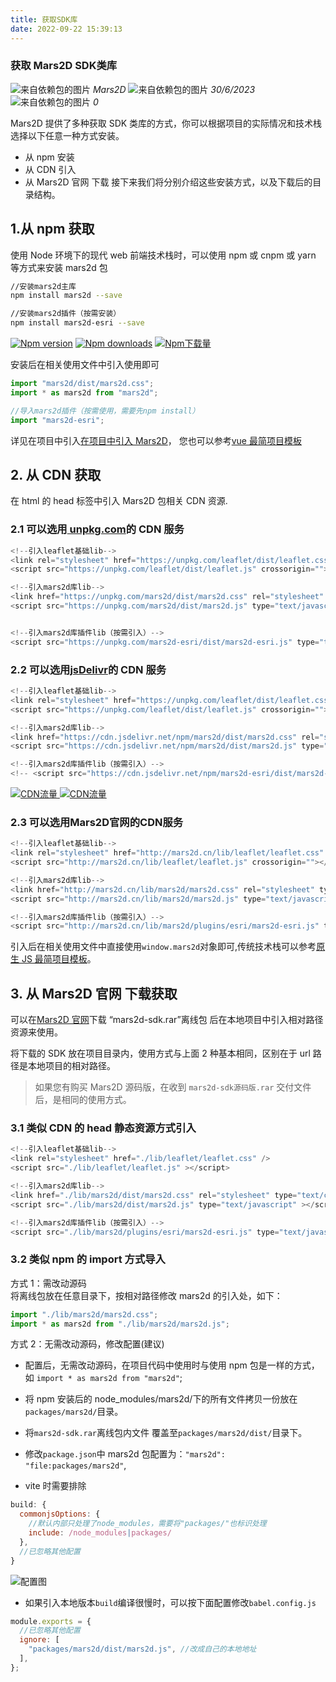```yaml
---
title: 获取SDK库
date: 2022-09-22 15:39:13
---
```


<h3> 获取 Mars2D SDK类库 </h3>

<img class='images' src="../public/icon/yonghu.svg" alt="来自依赖包的图片">
<i class='text'>Mars2D</i>
<img class='imagess' src="../public/icon/shijian.svg" alt="来自依赖包的图片">
<i class='text'>30/6/2023</i>
<img class='imagess' src="../public/icon/liulan.svg" alt="来自依赖包的图片">
<i class='text'>0</i>

Mars2D 提供了多种获取 SDK 类库的方式，你可以根据项目的实际情况和技术栈选择以下任意一种方式安装。

- 从 npm 安装
- 从 CDN 引入
- 从 Mars2D 官网 下载
  接下来我们将分别介绍这些安装方式，以及下载后的目录结构。

## 1.从 npm 获取

使用 Node 环境下的现代 web 前端技术栈时，可以使用 npm 或 cnpm 或 yarn 等方式来安装 mars2d 包

```sh
//安装mars2d主库
npm install mars2d --save

//安装mars2d插件（按需安装）
npm install mars2d-esri --save
```
<a class='text' target="_black" href="https://www.npmjs.com/package/mars2d"><img alt="Npm version" src="https://img.shields.io/npm/v/mars2d.svg?style=flat&amp;logo=npm&amp;label=NPM版本"></a>
<a class='text' target="_black" href="https://www.npmjs.com/package/mars2d"><img alt="Npm downloads" src="https://img.shields.io/npm/dt/mars2d?label=总下载量&amp;style=flat&amp;logo=npm"></a>
<a class='text' target="_black" href="https://www.npmjs.com/package/mars2d"><img alt="Npm下载量" src="https://img.shields.io/npm/dm/mars2d?label=月下载量&amp;style=flat&amp;logo=npm"></a>

安装后在相关使用文件中引入使用即可

```js
import "mars2d/dist/mars2d.css";
import * as mars2d from "mars2d";

//导入mars2d插件（按需使用，需要先npm install）
import "mars2d-esri";
```

详见在项目中引入[在项目中引入 Mars2D](/start/import.md)， 您也可以参考[vue 最简项目模板](https://github.com/marsgis/mars2d-vue-template)

## 2. 从 CDN 获取

在 html 的 head 标签中引入 Mars2D 包相关 CDN 资源.

### 2.1 可以选用[ unpkg.com](https://unpkg.com/)的 CDN 服务

```js
<!--引入leaflet基础lib-->
<link rel="stylesheet" href="https://unpkg.com/leaflet/dist/leaflet.css" />
<script src="https://unpkg.com/leaflet/dist/leaflet.js" crossorigin=""></script>

<!--引入mars2d库lib-->
<link href="https://unpkg.com/mars2d/dist/mars2d.css" rel="stylesheet" type="text/css" />
<script src="https://unpkg.com/mars2d/dist/mars2d.js" type="text/javascript" ></script>


<!--引入mars2d库插件lib（按需引入）-->
<script src="https://unpkg.com/mars2d-esri/dist/mars2d-esri.js" type="text/javascript" ></script>

```

### 2.2 可以选用[jsDelivr](https://www.jsdelivr.com/package/npm/mars2d)的 CDN 服务

```js
<!--引入leaflet基础lib-->
<link rel="stylesheet" href="https://unpkg.com/leaflet/dist/leaflet.css" />
<script src="https://unpkg.com/leaflet/dist/leaflet.js" crossorigin=""></script>

<!--引入mars2d库lib-->
<link href="https://cdn.jsdelivr.net/npm/mars2d/dist/mars2d.css" rel="stylesheet" type="text/css" />
<script src="https://cdn.jsdelivr.net/npm/mars2d/dist/mars2d.js" type="text/javascript"></script>

<!--引入mars2d库插件lib（按需引入）-->
<!-- <script src="https://cdn.jsdelivr.net/npm/mars2d-esri/dist/mars2d-esri.js" type="text/javascript" ></script>  -->

```
<a class="text" target="_black" href="https://www.jsdelivr.com/package/npm/mars2d">
<img alt="CDN流量" src="https://img.shields.io/jsdelivr/npm/hy/mars2d?label=年下载量&style=flat&logo=jsDelivr">
</a>
<a class="text" target="_black" href="https://www.isdelivr.com/package/npm/mars2d">
<img alt="CDN流量" src="https://img.shields.io/jsdelivr/npm/hm/mars2d?label=月下载量&style=flat&logo=jsDelivr">
</a>

### 2.3 可以选用Mars2D官网的CDN服务
```js
<!--引入leaflet基础lib-->
<link rel="stylesheet" href="http://mars2d.cn/lib/leaflet/leaflet.css" />
<script src="http://mars2d.cn/lib/leaflet/leaflet.js" crossorigin=""></script>

<!--引入mars2d库lib-->
<link href="http://mars2d.cn/lib/mars2d/mars2d.css" rel="stylesheet" type="text/css" />
<script src="http://mars2d.cn/lib/mars2d/mars2d.js" type="text/javascript" ></script>

<!--引入mars2d库插件lib（按需引入）-->
<script src="http://mars2d.cn/lib/mars2d/plugins/esri/mars2d-esri.js" type="text/javascript" ></script>
```

引入后在相关使用文件中直接使用`window.mars2d`对象即可,传统技术栈可以参考[原生 JS 最简项目模板](https://github.com/marsgis/mars2d-es5-template)。

## 3. 从 Mars2D 官网 下载获取

可以在[Mars2D 官网](http://mars2d.cn/download.html)下载 “mars2d-sdk.rar”离线包 后在本地项目中引入相对路径资源来使用。

将下载的 SDK 放在项目目录内，使用方式与上面 2 种基本相同，区别在于 url 路径是本地项目的相对路径。

> 如果您有购买 Mars2D 源码版，在收到 `mars2d-sdk源码版.rar` 交付文件后，是相同的使用方式。

### 3.1 类似 CDN 的 head 静态资源方式引入

```js
<!--引入leaflet基础lib-->
<link rel="stylesheet" href="./lib/leaflet/leaflet.css" />
<script src="./lib/leaflet/leaflet.js" ></script>

<!--引入mars2d库lib-->
<link href="./lib/mars2d/dist/mars2d.css" rel="stylesheet" type="text/css" />
<script src="./lib/mars2d/dist/mars2d.js" type="text/javascript" ></script>

<!--引入mars2d库插件lib（按需引入）-->
<script src="./lib/mars2d/plugins/esri/mars2d-esri.js" type="text/javascript" ></script>

```

### 3.2 类似 npm 的 import 方式导入

方式 1：需改动源码<br />
将离线包放在任意目录下，按相对路径修改 mars2d 的引入处，如下：

```js
import "./lib/mars2d/mars2d.css";
import * as mars2d from "./lib/mars2d/mars2d.js";
```

方式 2：无需改动源码，修改配置(建议)

- 配置后，无需改动源码，在项目代码中使用时与使用 npm 包是一样的方式，如 `import * as mars2d from "mars2d"`;

- 将 npm 安装后的 node_modules/mars2d/下的所有文件拷贝一份放在`packages/mars2d/`目录。

- 将`mars2d-sdk.rar`离线包内文件 覆盖至`packages/mars2d/dist/`目录下。

- 修改`package.json`中 mars2d 包配置为：`"mars2d": "file:packages/mars2d"`,

- vite 时需要排除

```js
build: {
  commonjsOptions: {
    //默认内部只处理了node_modules，需要将"packages/"也标识处理
    include: /node_modules|packages/
  },
  //已忽略其他配置
}
```

![配置图][1]

- 如果引入本地版本`build`编译很慢时，可以按下面配置修改`babel.config.js`

```js
module.exports = {
  //已忽略其他配置
  ignore: [
    "packages/mars2d/dist/mars2d.js", //改成自己的本地地址
  ],
};
```

[1]: ../public/image/start-download-import.jpg
